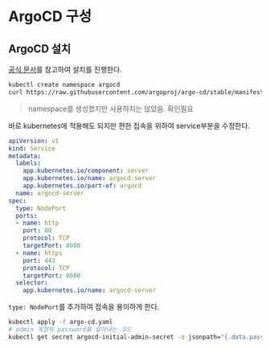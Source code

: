 # ArgoCD 구성

## ArgoCD 설치

[공식 문서](https://argo-cd.readthedocs.io/en/stable/)를 참고하여 설치를 진행한다.

```sh
kubectl create namespace argocd
curl https://raw.githubusercontent.com/argoproj/argo-cd/stable/manifests/install.yaml -o argo-cd.yaml
```

> namespace를 생성했지만 사용하지는 않았음. 확인필요

바로 kubernetes에 적용해도 되지만 편한 접속을 위하여 service부분을 수정한다.

```yaml
apiVersion: v1
kind: Service
metadata:
  labels:
    app.kubernetes.io/component: server
    app.kubernetes.io/name: argocd-server
    app.kubernetes.io/part-of: argocd
  name: argocd-server
spec:
  type: NodePort
  ports:
  - name: http
    port: 80
    protocol: TCP
    targetPort: 8080
  - name: https
    port: 443
    protocol: TCP
    targetPort: 8080
  selector:
    app.kubernetes.io/name: argocd-server
```

`type: NodePort`를 추가하여 접속을 용이하게 한다.

```sh
kubectl apply -f argo-cd.yaml
# admin 계정의 password를 알아내는 코드
kubectl get secret argocd-initial-admin-secret -o jsonpath="{.data.password}" | base64 -d
```
